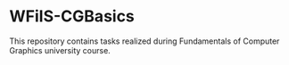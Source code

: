 # WFiIS-CGBasics

This repository contains tasks realized during Fundamentals of Computer Graphics university course. 
